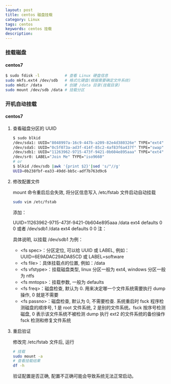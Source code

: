 ```yaml
---
layout: post
title: centos 磁盘挂载
category: Linux
tags: centos
keywords: centos 挂载
description:
---
```


### 挂载磁盘

#### centos7

```bash
$ sudo fdisk -l           # 查看 Linux 硬盘信息
sudo mkfs.ext4 /dev/sdb   # 格式化硬盘(根据需要确定文件系统)
sudo mkdir /data          # 创建 /data 目录(挂载目录)
sudo mount /dev/sdb /data # 挂载分区
```

### 开机自动挂载

#### centos7

1. 查看磁盘分区的 UUID

    ```bash
    $ sudo blkid
    /dev/sda1: UUID="8048997a-16c9-447b-a209-82e4d380326e" TYPE="ext4"
    /dev/sda5: UUID="0c5f073a-ad3f-414f-85c2-4af83f6a437f" TYPE="swap"
    /dev/sdb1: UUID="11263962-9715-473f-9421-0b604e895aaa" TYPE="ext4"
    /dev/sr0: LABEL="Join Me" TYPE="iso9660"
    # or
    $ blkid /dev/sdb |awk '{print $2}'|sed 's/"//g'
    UUID=0b238fbf-ea33-49dd-bb5c-adf7b763d9c6
    ```

2. 修改配置文件

    mount 命令重启后会失效, 将分区信息写入 /etc/fstab 文件启动自动挂载

    ```bash
    sudo vim /etc/fstab
    ```

    添加：

    UUID=11263962-9715-473f-9421-0b604e895aaa /data ext4 defaults 0 0
    或者
    /dev/sdb1     /data      ext4      defaults      0      0
    注：<fs spec> <fs file> <fs vfstype> <fs mntops> <fs freq> <fs passno>

    具体说明, 以挂载 /dev/sdb1 为例：

    - \<fs spec\>：分区定位, 可以给 UUID 或 LABEL, 例如：UUID=6E9ADAC29ADA85CD 或 LABEL=software
    - \<fs file\>：具体挂载点的位置, 例如：/data
    - \<fs vfstype\>：挂载磁盘类型, linux 分区一般为 ext4, windows 分区一般为 ntfs
    - \<fs mntops\>：挂载参数, 一般为 defaults
    - \<fs freq\>：磁盘检查, 默认为 0. 用来决定哪一个文件系统需要执行 dump 操作, 0 就是不需要
    - \<fs passno\>：磁盘检查, 默认为 0, 不需要检查. 系统重启时 fsck 程序检测磁盘的顺序号, 1 是 root 文件系统, 2 是别的文件系统。fsck 按序号检测磁盘, 0 表示该文件系统不被检测 dump 执行 ext2 的文件系统的备份操作 fsck 检测和修复文件系统

3. 重启验证

    修改完 /etc/fstab 文件后, 运行

    ```bash
    # 挂载
    sudo mount -a
    # 查看挂载结果
    df -h
    ```

    验证配置是否正确, 配置不正确可能会导致系统无法正常启动。